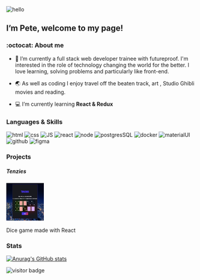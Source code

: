 <img src='https://media.giphy.com/media/ymwg2hvAKuuuiDN1x3/giphy.gif' alt='hello' height='80px'/> 

##  I’m Pete, welcome to my page! 
 
### :octocat: About me 
- 👀 I’m currently a full stack web developer trainee with futureproof. I'm interested in the role of technology changing the world for the better. I love learning, solving problems and particularly like front-end.

- :earth_asia: As well as coding I enjoy travel off the beaten track, art , Studio Ghibli movies and reading.

- :computer: I’m currently learning **React & Redux** 

### Languages & Skills
<p align='left'>
<img src='https://img.icons8.com/color/2x/html-5--v2.png' alt='html' height='50px'/>
<img src='https://img.icons8.com/color/2x/css3.png' alt='css' height='50px'/>
<img src='https://img.icons8.com/color/2x/javascript.png' alt='JS' height='50px'/>
<img src='https://img.icons8.com/plasticine/2x/react.png' alt='react' height='50px'/>
<img src='https://img.icons8.com/color/2x/nodejs.png' alt='node' height='50px'/>
<img src='https://img.icons8.com/color/2x/postgreesql.png' alt='postgresSQL' height='50px'/>
<img src='https://img.icons8.com/fluency/2x/docker.png' alt='docker' height='50px'/>
<img src='https://img.icons8.com/color/2x/material-ui.png' alt='materialUI' height='50px'/> 
<img src='https://img.icons8.com/color-glass/2x/github.png' alt='github' height='50px'/>
<img src='https://img.icons8.com/color/2x/figma.png' alt='figma' height='50px'/>
</p> 


### Projects
##### Tenzies
<a href='https://pilks-pixel.github.io/Tenzies-game/'><img src="./images/tenzies.png" alt="tenzies screenshot" width="100" height="100"></a>

Dice game made with React

### Stats 

[![Anurag's GitHub stats](https://github-readme-stats.vercel.app/api?username=pilks-pixel&show_icons=true&theme=tokyonight)](https://github.com/anuraghazra/github-readme-stats)


![visitor badge](https://visitor-badge.glitch.me/badge?page_id=pilks-pixel.READMEmd)




<!---
Pilks-pixel/Pilks-pixel is a ✨ special ✨ repository because its `README.md` (this file) appears on your GitHub profile.
You can click the Preview link to take a look at your changes.
--->
